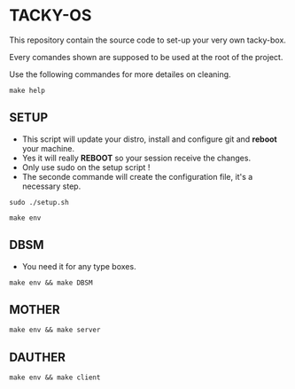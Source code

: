 # TACKY-OS

This repository contain the source code to set-up your very own tacky-box.

Every comandes shown are supposed to be used at the root of the project.

Use the following commandes for more detailes on cleaning.

```shell
make help
```


## SETUP

* This script will update your distro, install and configure git and **reboot** your machine.
* Yes it will really **REBOOT** so your session receive the changes.
* Only use sudo on the setup script !
* The seconde commande will create the configuration file, it's a necessary step.

```shell
sudo ./setup.sh

make env
```

## DBSM

* You need it for any type boxes.

```shell
make env && make DBSM
```

## MOTHER

```shell
make env && make server
```

## DAUTHER

```shell
make env && make client
```